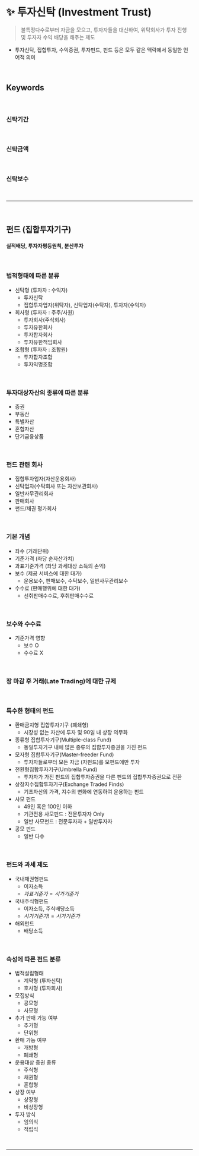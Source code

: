 # ✨ 투자신탁 (Investment Trust)
> 불특정다수로부터 자금을 모으고, 투자자들을 대신하여, 위탁회사가 투자 진행 및 투자자 수익 배당을 해주는 제도
* 투자신탁, 집합투자, 수익증권, 투자펀드, 펀드 등은 모두 같은 맥락에서 동일한 언어적 의미
 
<br>

## Keywords
#### 

<br>

### 신탁기간

<br>

### 신탁금액

<br>

### 신탁보수

<br>
<hr>
<br>

## 펀드 (집합투자기구)
#### 실적배당, 투자자평등원칙, 분산투자

<br>

### 법적형태에 따른 분류
* 신탁형 (투자자 : 수익자)
  * 투자신탁
  * 집합투자업자(위탁자), 신탁업자(수탁자), 투자자(수익자)
* 회사형 (투자자 : 주주/사원)
  * 투자회사(주식회사)
  * 투자유한회사
  * 투자합자회사
  * 투자유한책임회사
* 조합형 (투자자 : 조합원)
  * 투자합자조합
  * 투자익명조합

<br>

### 투자대상자산의 종류에 따른 분류
* 증권
* 부동산
* 특별자산
* 혼합자산
* 단기금융상품

<br>

### 펀드 관련 회사
* 집합투자업자(자산운용회사)
* 신탁업자(수탁회사 또는 자산보관회사)
* 일반사무관리회사
* 판매회사
* 펀드/채권 평가회사

<br>

### 기본 개념
* 좌수 (거래단위)
* 기준가격 (좌당 순자산가치)
* 과표기준가격 (좌당 과세대상 소득의 손익)
* 보수 (제공 서비스에 대한 대가)
  * 운용보수, 판매보수, 수탁보수, 일반사무관리보수
* 수수료 (판매행위에 대한 대가)
  * 선취판매수수료, 후취판매수수료

<br>

### 보수와 수수료
* 기준가격 영향
  * 보수 O
  * 수수료 X

<br>

### 장 마감 후 거래(Late Trading)에 대한 규제

<br>

### 특수한 형태의 펀드
* 환매금지형 집합투자기구 (폐쇄형)
  * 시장성 없는 자산에 투자 및 90일 내 상장 의무화
* 종류형 집합투자기구(Multiple-class Fund)
  * 동일투자기구 내에 많은 종류의 집합투자증권을 가진 펀드
* 모자형 집합투자기구(Master-freeder Fund)
  * 투자자들로부터 모든 자금 (자펀드)를 모펀드에만 투자 
* 전환형집합투자기구(Umbrella Fund)
  * 투자자가 가진 펀드의 집합투자증권을 다른 펀드의 집합투자증권으로 전환 
* 상장지수집합투자기구(Exchange Traded Finds)
  * 기초자산의 가격, 지수의 변화에 연동하여 운용하는 펀드
* 사모 펀드
  * 49인 혹은 100인 이하
  * 기관전용 사모펀드 : 전문투자자 Only
  * 일반 사모펀드 : 전문투자자 + 일반투자자
* 공모 펀드
  * 일반 다수

<br>

### 펀드와 과세 제도
* 국내채권형펀드
  * 이자소득
  * $과표기준가 = 시가기준가$
* 국내주식형펀드
  * 이자소득, 주식배당소득
  * $시가기준가 != 시가기준가$
* 해외펀드
  * 배당소득

<br>

### 속성에 따른 펀드 분류
* 법적설립형태
  * 계약형 (투자신탁)
  * 호사형 (투자회사)
* 모집방식
  * 공모형
  * 사모형
* 추가 판매 가능 여부
  * 추가형
  * 단위형
* 환매 가능 여부
  * 개방형
  * 폐쇄형
* 운용대상 증권 종류
  * 주식형
  * 채권형
  * 혼합형
* 상장 여부
  * 상장형
  * 비상장형
* 투자 방식
  * 임의식
  * 적립식

<br>
<hr>
<br>
